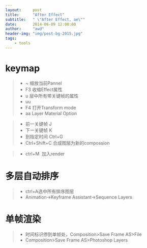 ```yaml
---
layout:     post
title:      "After Effect"
subtitle:   " \"After Effect, ae\""
date:       2014-06-09 12:00:00
author:     "awd"
header-img: "img/post-bg-2015.jpg"
tags:
    - tools
---
```


# keymap

> - ~		缩放当前Pannel
> - F3		收缩Effect属性
> - u		层中所有带关键帧的属性
> - uu		
> - F4		打开Transform mode
> - aa		Layer Material Option

> - 前一关键帧 J
> - 下一关键帧 K
> - 到指定时间 Ctrl+G
> - Ctrl+Shift+C 合成图层为新的compossion

> - ctrl+M  加入render

# 多层自动排序

> - ctrl+A选中所有排序图层
> - Animation->Keyframe Assistant->Sequence Layers




# 单帧渲染

> - 时间标识停到单帧处，Composition>Save Frame AS>File
> - Composition>Save Frame AS>Photoshop Layers


